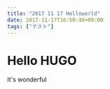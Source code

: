 ```yaml
---
title: "2017 11 17 Helloworld"
date: 2017-11-17T16:50:48+09:00
tags: ["テスト"] 
---
```


# Hello HUGO

It's wonderful
